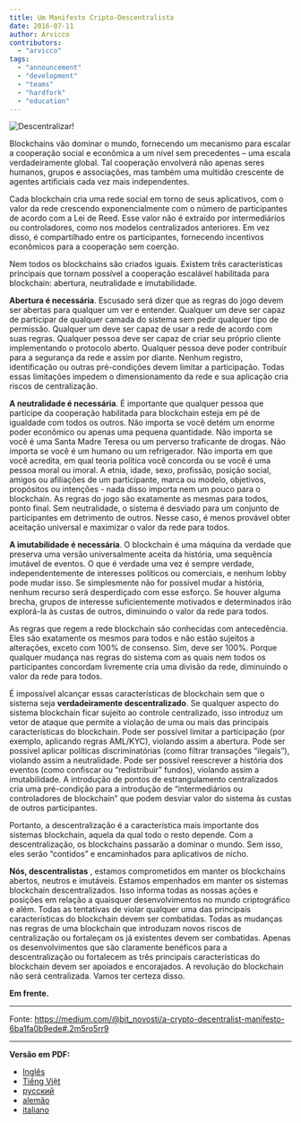 ```yaml
---
title: Um Manifesto Cripto-Descentralista
date: 2016-07-11
author: Arvicco
contributors:
  - "arvicco"
tags:
  - "announcement"
  - "development"
  - "teams"
  - "hardfork"
  - "education"
---
```


![Descentralizar!](./1gMu8qJtr2NeEuuGzvsfcnw.png)

Blockchains vão dominar o mundo, fornecendo um mecanismo para escalar a cooperação social e econômica a um nível sem precedentes – uma escala verdadeiramente global. Tal cooperação envolverá não apenas seres humanos, grupos e associações, mas também uma multidão crescente de agentes artificiais cada vez mais independentes.

Cada blockchain cria uma rede social em torno de seus aplicativos, com o valor da rede crescendo exponencialmente com o número de participantes de acordo com a Lei de Reed. Esse valor não é extraído por intermediários ou controladores, como nos modelos centralizados anteriores. Em vez disso, é compartilhado entre os participantes, fornecendo incentivos econômicos para a cooperação sem coerção.

Nem todos os blockchains são criados iguais. Existem três características principais que tornam possível a cooperação escalável habilitada para blockchain: abertura, neutralidade e imutabilidade.

**Abertura é necessária**. Escusado será dizer que as regras do jogo devem ser abertas para qualquer um ver e entender. Qualquer um deve ser capaz de participar de qualquer camada do sistema sem pedir qualquer tipo de permissão. Qualquer um deve ser capaz de usar a rede de acordo com suas regras. Qualquer pessoa deve ser capaz de criar seu próprio cliente implementando o protocolo aberto. Qualquer pessoa deve poder contribuir para a segurança da rede e assim por diante. Nenhum registro, identificação ou outras pré-condições devem limitar a participação. Todas essas limitações impedem o dimensionamento da rede e sua aplicação cria riscos de centralização.

**A neutralidade é necessária**. É importante que qualquer pessoa que participe da cooperação habilitada para blockchain esteja em pé de igualdade com todos os outros. Não importa se você detém um enorme poder econômico ou apenas uma pequena quantidade. Não importa se você é uma Santa Madre Teresa ou um perverso traficante de drogas. Não importa se você é um humano ou um refrigerador. Não importa em que você acredita, em qual teoria política você concorda ou se você é uma pessoa moral ou imoral. A etnia, idade, sexo, profissão, posição social, amigos ou afiliações de um participante, marca ou modelo, objetivos, propósitos ou intenções - nada disso importa nem um pouco para o blockchain. As regras do jogo são exatamente as mesmas para todos, ponto final. Sem neutralidade, o sistema é desviado para um conjunto de participantes em detrimento de outros. Nesse caso, é menos provável obter aceitação universal e maximizar o valor da rede para todos.

**A imutabilidade é necessária**. O blockchain é uma máquina da verdade que preserva uma versão universalmente aceita da história, uma sequência imutável de eventos. O que é verdade uma vez é sempre verdade, independentemente de interesses políticos ou comerciais, e nenhum lobby pode mudar isso. Se simplesmente não for possível mudar a história, nenhum recurso será desperdiçado com esse esforço. Se houver alguma brecha, grupos de interesse suficientemente motivados e determinados irão explorá-la às custas de outros, diminuindo o valor da rede para todos.

As regras que regem a rede blockchain são conhecidas com antecedência. Eles são exatamente os mesmos para todos e não estão sujeitos a alterações, exceto com 100% de consenso. Sim, deve ser 100%. Porque qualquer mudança nas regras do sistema com as quais nem todos os participantes concordam livremente cria uma divisão da rede, diminuindo o valor da rede para todos.

É impossível alcançar essas características de blockchain sem que o sistema seja **verdadeiramente descentralizado**. Se qualquer aspecto do sistema blockchain ficar sujeito ao controle centralizado, isso introduz um vetor de ataque que permite a violação de uma ou mais das principais características do blockchain. Pode ser possível limitar a participação (por exemplo, aplicando regras AML/KYC), violando assim a abertura. Pode ser possível aplicar políticas discriminatórias (como filtrar transações “ilegais”), violando assim a neutralidade. Pode ser possível reescrever a história dos eventos (como confiscar ou “redistribuir” fundos), violando assim a imutabilidade. A introdução de pontos de estrangulamento centralizados cria uma pré-condição para a introdução de “intermediários ou controladores de blockchain” que podem desviar valor do sistema às custas de outros participantes.

Portanto, a descentralização é a característica mais importante dos sistemas blockchain, aquela da qual todo o resto depende. Com a descentralização, os blockchains passarão a dominar o mundo. Sem isso, eles serão “contidos” e encaminhados para aplicativos de nicho.

**Nós, descentralistas** , estamos comprometidos em manter os blockchains abertos, neutros e imutáveis. Estamos empenhados em manter os sistemas blockchain descentralizados. Isso informa todas as nossas ações e posições em relação a quaisquer desenvolvimentos no mundo criptográfico e além. Todas as tentativas de violar qualquer uma das principais características do blockchain devem ser combatidas. Todas as mudanças nas regras de uma blockchain que introduzam novos riscos de centralização ou fortaleçam os já existentes devem ser combatidas. Apenas os desenvolvimentos que são claramente benéficos para a descentralização ou fortalecem as três principais características do blockchain devem ser apoiados e encorajados. A revolução do blockchain não será centralizada. Vamos ter certeza disso.

**Em frente.**

---

Fonte: https://medium.com/@bit_novosti/a-crypto-decentralist-manifesto-6ba1fa0b9ede#.2m5ro5rr9

---

**Versão em PDF:**

- [Inglês](/A_Crypto-Decentralist_Manifesto.pdf)
- [Tiếng Việt](/A_Crypto-Decentralist_Manifesto_vietnamese.pdf)
- [русский](/A_Crypto-Decentralist_Manifesto_russian.pdf)
- [alemão](/A_Crypto-Decentralist_Manifesto_german.pdf)
- [italiano](/A_Crypto-Decentralist_Manifesto_italian.pdf)
